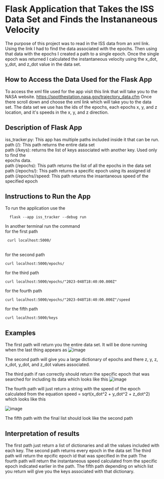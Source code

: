 # Flask Application that Takes the ISS Data Set and Finds the Instananeous Velocity
The purpose of this project was to read in the ISS data from an xml link. Using the link I
had to find the data associated with the epochs. Then using that data with the epochs I
created a path to a single epoch. Once the single epoch was returned I calculated the
instantaneous velocity using the x_dot, y_dot, and z_dot value in the data set.

## How to Access the Data Used for the Flask App 
To access the xml file used for the app visit this link that will take you to the NASA
website.
https://spotthestation.nasa.gov/trajectory_data.cfm
Once there scroll down and choose the xml link which will take you to the data set. The data 
set we use has the ids of the epochs, each epochs x, y, and z location, and it's speeds in the
x, y, and z direction. 

## Description of Flask App 
iss_tracker.py: This app has multiple paths included inside it that can be run.
<br> path (/): This path returns the entire data set
<br> path (/keys): returns the list of keys associated with another key. Used only to find the 
<br> epochs data. 
<br> path (/epochs): This path returns the list of all the epochs in the data set
<br> path (/epochs/<epoch>): This path returns a specific epoch using its assigned id 
<br> path (/epochs/<epoch>/speed: This path returns the insantaneous speed of the specified epoch

## Instructions to Run the App
To run the application use the 
  
``` 
  flask --app iss_tracker --debug run
```
In another terminal run the command <br> 
for the first path 
 ```
  curl localhost:5000/
 ```
  <br>for the second path  
  ```
  curl localhost:5000/epochs/
  ```
  for the third path  
  ```
  curl localhost:5000/epochs/"2023-048T18:40:00.000Z"
  ``` 
  for the fourth path 
  ```
  curl localhost:5000/epochs/"2023-048T18:40:00.000Z"/speed
  ``` 
  for the fifth path
  ```
  curl localhost:5000/keys
  ```
 ## Examples 
 The first path will return you the entire data set. It will be done running when the last
  thing appears as 
  ![image](https://user-images.githubusercontent.com/122917623/219977884-7fe8ffa2-4024-4768-98f0-d882e412ad01.png)

  The second path will give you a large dictionary of epochs and there z, y, z, x_dot, 
  y_dot, and z_dot values associated. 
  
  The third path if ran correctly should return the specific epoch that was searched for 
  including its data which looks like this 
  ![image](https://user-images.githubusercontent.com/122917623/219978073-ea4ed4cc-23a6-4215-ae2d-dab5467698ef.png)
  
  The fourth path will just return a string with the speed of the epoch calculated from the 
  equation speed = sqrt(x_dot^2 + y_dot^2 + z_dot^2) which looks like this 
  
  ![image](https://user-images.githubusercontent.com/122917623/219978156-d8bd369c-52c6-41d3-a335-20cc4414ff84.png)

  The fifth path with the final list should look like the second path
  
  ## Interpretation of results
  The first path just return a list of dictionaries and all the values included with each key. 
  The second path returns every epoch in the data set 
  The third path will return the epcific epoch id that was specified in the path 
  The fourth path will return the instantaneous speed calculated from the specific epoch indicated earlier in the path. 
  The fifth path depending on which list you return will give you the keys associated with that dictionary. 
